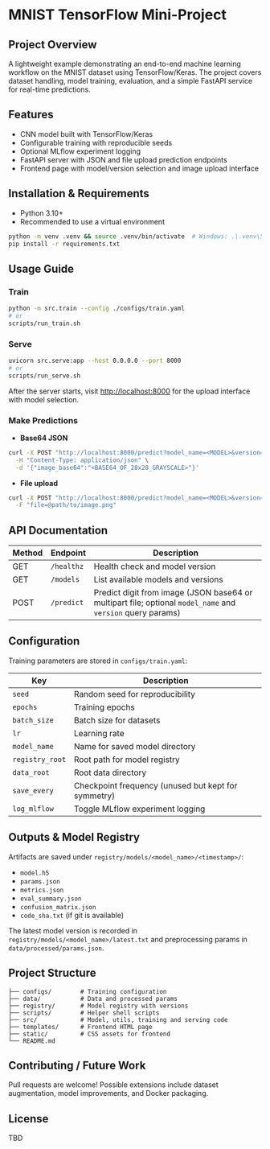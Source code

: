 # MNIST TensorFlow Mini-Project

## Project Overview
A lightweight example demonstrating an end-to-end machine learning workflow on the MNIST dataset using TensorFlow/Keras. The project covers dataset handling, model training, evaluation, and a simple FastAPI service for real-time predictions.

## Features
- CNN model built with TensorFlow/Keras
- Configurable training with reproducible seeds
- Optional MLflow experiment logging
- FastAPI server with JSON and file upload prediction endpoints
- Frontend page with model/version selection and image upload interface

## Installation & Requirements
- Python 3.10+
- Recommended to use a virtual environment

```bash
python -m venv .venv && source .venv/bin/activate  # Windows: .\.venv\Scripts\activate
pip install -r requirements.txt
```

## Usage Guide
### Train
```bash
python -m src.train --config ./configs/train.yaml
# or
scripts/run_train.sh
```

### Serve
```bash
uvicorn src.serve:app --host 0.0.0.0 --port 8000
# or
scripts/run_serve.sh
```
After the server starts, visit <http://localhost:8000> for the upload interface with model selection.

### Make Predictions
- **Base64 JSON**
```bash
curl -X POST "http://localhost:8000/predict?model_name=<MODEL>&version=<VERSION>" \
  -H "Content-Type: application/json" \
  -d '{"image_base64":"<BASE64_OF_28x28_GRAYSCALE>"}'
```
- **File upload**
```bash
curl -X POST "http://localhost:8000/predict?model_name=<MODEL>&version=<VERSION>" \
  -F "file=@path/to/image.png"
```

## API Documentation
| Method | Endpoint | Description |
|--------|----------|-------------|
| GET | `/healthz` | Health check and model version |
| GET | `/models` | List available models and versions |
| POST | `/predict` | Predict digit from image (JSON base64 or multipart file; optional `model_name` and `version` query params) |

## Configuration
Training parameters are stored in `configs/train.yaml`:

| Key | Description |
|-----|-------------|
| `seed` | Random seed for reproducibility |
| `epochs` | Training epochs |
| `batch_size` | Batch size for datasets |
| `lr` | Learning rate |
| `model_name` | Name for saved model directory |
| `registry_root` | Root path for model registry |
| `data_root` | Root data directory |
| `save_every` | Checkpoint frequency (unused but kept for symmetry) |
| `log_mlflow` | Toggle MLflow experiment logging |

## Outputs & Model Registry
Artifacts are saved under `registry/models/<model_name>/<timestamp>/`:
- `model.h5`
- `params.json`
- `metrics.json`
- `eval_summary.json`
- `confusion_matrix.json`
- `code_sha.txt` (if git is available)

The latest model version is recorded in `registry/models/<model_name>/latest.txt` and preprocessing params in `data/processed/params.json`.

## Project Structure
```
├── configs/        # Training configuration
├── data/           # Data and processed params
├── registry/       # Model registry with versions
├── scripts/        # Helper shell scripts
├── src/            # Model, utils, training and serving code
├── templates/      # Frontend HTML page
├── static/         # CSS assets for frontend
└── README.md
```

## Contributing / Future Work
Pull requests are welcome! Possible extensions include dataset augmentation, model improvements, and Docker packaging.

## License
TBD

